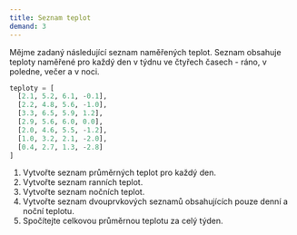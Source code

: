 ```yaml
---
title: Seznam teplot
demand: 3
---
```


Mějme zadaný následující seznam naměřených teplot. Seznam obsahuje teploty
naměřené pro každý den v týdnu ve čtyřech časech - ráno, v poledne, večer a v
noci.

```py
teploty = [
  [2.1, 5.2, 6.1, -0.1],
  [2.2, 4.8, 5.6, -1.0],
  [3.3, 6.5, 5.9, 1.2],
  [2.9, 5.6, 6.0, 0.0],
  [2.0, 4.6, 5.5, -1.2],
  [1.0, 3.2, 2.1, -2.0],
  [0.4, 2.7, 1.3, -2.8]
]
```

1. Vytvořte seznam průměrných teplot pro každý den.
1. Vytvořte seznam ranních teplot.
1. Vytvořte seznam nočních teplot.
1. Vytvořte seznam dvouprvkových seznamů obsahujících pouze denní a noční teplotu.
1. Spočítejte celkovou průměrnou teplotu za celý týden.
